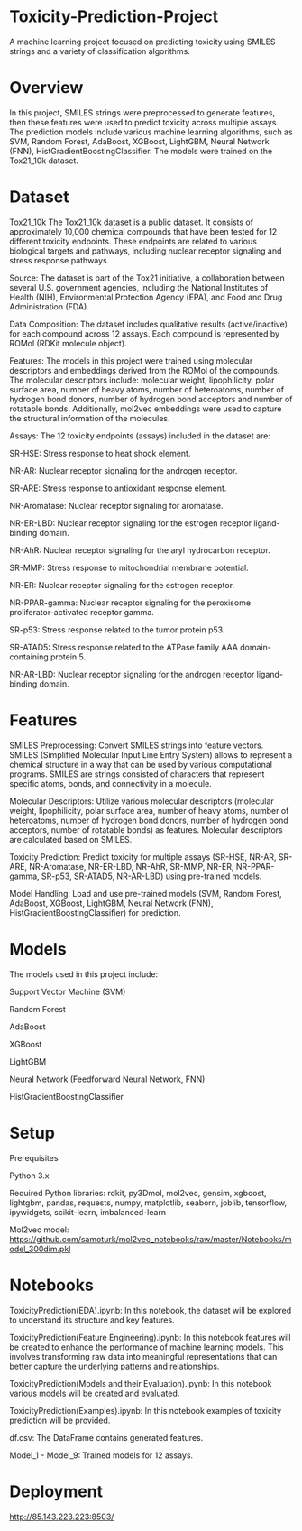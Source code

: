 # Toxicity-Prediction-Project
A machine learning project focused on predicting toxicity using SMILES strings and a variety of classification algorithms.

# Overview
In this project, SMILES strings were preprocessed to generate features, then these features were used to predict toxicity across multiple assays. The prediction models include various machine learning algorithms, such as SVM, Random Forest, AdaBoost, XGBoost, LightGBM, Neural Network (FNN), HistGradientBoostingClassifier. The models were trained on the Tox21_10k dataset.

# Dataset
Tox21_10k
The Tox21_10k dataset is a public dataset. It consists of approximately 10,000 chemical compounds that have been tested for 12 different toxicity endpoints. These endpoints are related to various biological targets and pathways, including nuclear receptor signaling and stress response pathways.

Source: The dataset is part of the Tox21 initiative, a collaboration between several U.S. government agencies, including the National Institutes of Health (NIH), Environmental Protection Agency (EPA), and Food and Drug Administration (FDA).

Data Composition: The dataset includes qualitative results (active/inactive) for each compound across 12 assays. Each compound is represented by ROMol (RDKit molecule object).

Features: The models in this project were trained using molecular descriptors and embeddings derived from the ROMol of the compounds. The molecular descriptors include: molecular weight, lipophilicity, polar surface area, number of heavy atoms, number of heteroatoms, number of hydrogen bond donors, number of hydrogen bond acceptors and number of rotatable bonds. Additionally, mol2vec embeddings were used to capture the structural information of the molecules.

Assays: The 12 toxicity endpoints (assays) included in the dataset are:

SR-HSE: Stress response to heat shock element.

NR-AR: Nuclear receptor signaling for the androgen receptor.

SR-ARE: Stress response to antioxidant response element.

NR-Aromatase: Nuclear receptor signaling for aromatase.

NR-ER-LBD: Nuclear receptor signaling for the estrogen receptor ligand-binding domain.

NR-AhR: Nuclear receptor signaling for the aryl hydrocarbon receptor.

SR-MMP: Stress response to mitochondrial membrane potential.

NR-ER: Nuclear receptor signaling for the estrogen receptor.

NR-PPAR-gamma: Nuclear receptor signaling for the peroxisome proliferator-activated receptor gamma.

SR-p53: Stress response related to the tumor protein p53.

SR-ATAD5: Stress response related to the ATPase family AAA domain-containing protein 5.

NR-AR-LBD: Nuclear receptor signaling for the androgen receptor ligand-binding domain.

# Features
SMILES Preprocessing: Convert SMILES strings into feature vectors. SMILES (Simplified Molecular Input Line Entry System) allows to represent a chemical structure in a way that can be used by various computational programs. SMILES are strings consisted of characters that represent specific atoms, bonds, and connectivity in a molecule.

Molecular Descriptors: Utilize various molecular descriptors (molecular weight, lipophilicity, polar surface area, number of heavy atoms, number of heteroatoms, number of hydrogen bond donors, number of hydrogen bond acceptors, number of rotatable bonds) as features. Molecular descriptors are calculated based on SMILES.

Toxicity Prediction: Predict toxicity for multiple assays (SR-HSE, NR-AR, SR-ARE, NR-Aromatase, NR-ER-LBD, NR-AhR, SR-MMP, NR-ER, NR-PPAR-gamma, SR-p53, SR-ATAD5, NR-AR-LBD) using pre-trained models.

Model Handling: Load and use pre-trained models (SVM, Random Forest, AdaBoost, XGBoost, LightGBM, Neural Network (FNN), HistGradientBoostingClassifier) for prediction.

# Models
The models used in this project include:

Support Vector Machine (SVM)

Random Forest

AdaBoost

XGBoost

LightGBM

Neural Network (Feedforward Neural Network, FNN)

HistGradientBoostingClassifier

# Setup
Prerequisites

Python 3.x

Required Python libraries: rdkit, py3Dmol, mol2vec, gensim, xgboost, lightgbm, pandas, requests, numpy, matplotlib, seaborn, joblib, tensorflow, ipywidgets, scikit-learn, imbalanced-learn

Mol2vec model: https://github.com/samoturk/mol2vec_notebooks/raw/master/Notebooks/model_300dim.pkl

# Notebooks
ToxicityPrediction(EDA).ipynb: In this notebook, the dataset will be explored to understand its structure and key features.

ToxicityPrediction(Feature Engineering).ipynb: In this notebook features will be created to enhance the performance of machine learning models. This involves transforming raw data into meaningful representations that can better capture the underlying patterns and relationships. 

ToxicityPrediction(Models and their Evaluation).ipynb: In this notebook various models will be created and evaluated.

ToxicityPrediction(Examples).ipynb: In this notebook examples of toxicity prediction will be provided.

df.csv: The DataFrame contains generated features.

Model_1 - Model_9: Trained models for 12 assays.

# Deployment
http://85.143.223.223:8503/
